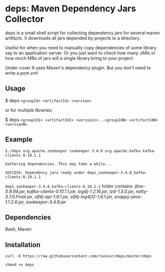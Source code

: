 # deps: Maven Dependency Jars Collector

*deps* is a small shell script for collecting dependency jars for several maven artifacts. It downloads all jars depended by projects to a directory.

Useful for when you need to manually copy dependencies of some library say to an application server. Or you just want to check how many JARs or how much MBs of jars will a single library bring to your project. 

Under cover It uses Maven's dependency plugin. But you don't need to write a pom.xml 

## Usage 

$ deps `<groupId> <artifactId> <version>` 

or for multiple libraries:

$ deps `<groupId1> <artifactId1> <version1>...<groupIdN> <artifactIdN> <versionN>  ` 
 
## Example

`$./deps org.apache.zookeeper zookeeper 3.4.8 org.apache.kafka kafka-clients 0.10.1.1`

`Gathering dependencies. This may take a while...`

`SUCCESS: Dependency jars ready under deps_zookeeper-3.4.8_kafka-clients-0.10.1.1`


`deps_zookeeper-3.4.8_kafka-clients-0.10.1.1` folder contains: 
_jline-0.9.94.jar, kafka-clients-0.10.1.1.jar, log4j-1.2.16.jar, lz4-1.3.0.jar, netty-3.7.0.Final.jar, slf4j-api-1.6.1.jar, slf4j-log4j12-1.6.1.jar, snappy-java-1.1.2.6.jar, zookeeper-3.4.8.jar_

## Dependencies

Bash, Maven

## Installation

`curl -O https://raw.githubusercontent.com/rouleur/deps/master/deps`

`chmod +x deps`


